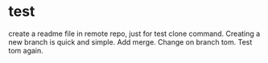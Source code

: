 # test
create a readme file in remote repo, just for test clone command.
Creating a new branch is quick and simple.
Add merge.
Change on branch tom.
Test tom again.
